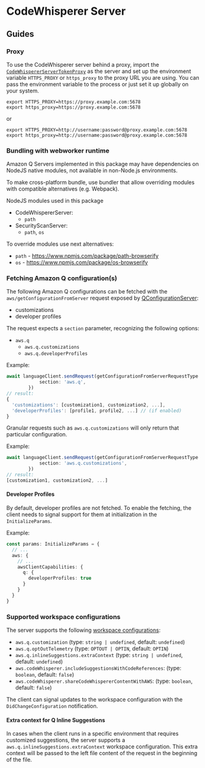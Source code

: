 # CodeWhisperer Server

## Guides

### Proxy
To use the CodeWhisperer server behind a proxy, import the [`CodeWhispererServerTokenProxy`](./src/shared/proxy-server.ts) as the server and set up the environment variable `HTTPS_PROXY` or `https_proxy` to the proxy URL you are using.
You can pass the environment variable to the process or just set it up globally on your system.

```
export HTTPS_PROXY=https://proxy.example.com:5678
export https_proxy=https://proxy.example.com:5678
```

or

```
export HTTPS_PROXY=http://username:password@proxy.example.com:5678
export https_proxy=http://username:password@proxy.example.com:5678
```

### Bundling with webworker runtime
Amazon Q Servers implemented in this package may have dependencies on NodeJS native modules, not available in non-Node.js environments.

To make cross-platform bundle, use bundler that allow overriding modules with compatible alternatives (e.g. Webpack).

NodeJS modules used in this package

- CodeWhispererServer:
  - `path`
- SecurityScanServer:
  - `path`, `os`

To override modules use next alternatives:
- `path` - https://www.npmjs.com/package/path-browserify
- `os` - https://www.npmjs.com/package/os-browserify

### Fetching Amazon Q configuration(s)

The following Amazon Q configurations can be fetched with the `aws/getConfigurationFromServer` request exposed by [QConfigurationServer](https://github.com/aws/language-servers/blob/main/server/aws-lsp-codewhisperer/src/language-server/configuration/qConfigurationServer.ts):

- customizations
- developer profiles

The request expects a `section` parameter, recognizing the following options:

- `aws.q`
    - `aws.q.customizations`
    - `aws.q.developerProfiles`

Example:

```ts
await languageClient.sendRequest(getConfigurationFromServerRequestType.method, {
            section: 'aws.q',
        })
// result:
{
  'customizations': [customization1, customization2, ...],
  'developerProfiles': [profile1, profile2, ...] // (if enabled)
}
```

Granular requests such as `aws.q.customizations` will only return that particular configuration.

Example:

```ts
await languageClient.sendRequest(getConfigurationFromServerRequestType.method, {
            section: 'aws.q.customizations',
        })
// result:
[customization1, customization2, ...]
```

#### Developer Profiles

By default, developer profiles are not fetched. To enable the fetching, the client needs to signal support for them at initialization in the `InitializeParams`.

Example:

```ts
const params: InitializeParams = {
  // ...
  aws: {
    // ...
    awsClientCapabilities: {
      q: {
        developerProfiles: true
      }
    }
  }
}
```

### Supported workspace configurations

The server supports the following [workspace configurations](https://github.com/aws/language-servers/blob/996a422665f95656a481a766c8facfd7636ba2ba/server/aws-lsp-codewhisperer/src/shared/amazonQServiceManager/configurationUtils.ts#L81):

- `aws.q.customization` (type: `string | undefined`, default: `undefined`)
- `aws.q.optOutTelemetry` (type: `OPTOUT | OPTIN`, default: `OPTIN`)
- `aws.q.inlineSuggestions.extraContext` (type: `string | undefined`, default: `undefined`)
- `aws.codeWhisperer.includeSuggestionsWithCodeReferences`: (type: `boolean`, default: `false`)
- `aws.codeWhisperer.shareCodeWhispererContentWithAWS`: (type: `boolean`, default: `false`)

The client can signal updates to the workspace configuration with the `DidChangeConfiguration` notification.

#### Extra context for Q Inline Suggestions
In cases when the client runs in a specific environment that requires customized suggestions, the server supports a `aws.q.inlineSuggestions.extraContext` workspace configuration. This extra context will be passed to the left file content of the request in the beginning of the file.
